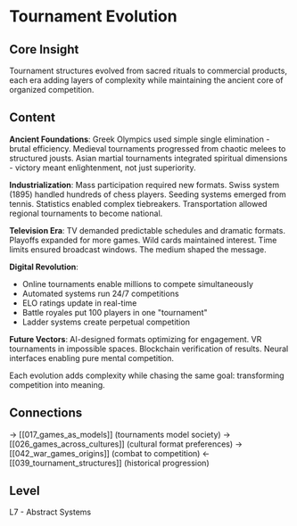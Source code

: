 # Tournament Evolution
## Core Insight
Tournament structures evolved from sacred rituals to commercial products, each era adding layers of complexity while maintaining the ancient core of organized competition.

## Content
**Ancient Foundations**: Greek Olympics used simple single elimination - brutal efficiency. Medieval tournaments progressed from chaotic melees to structured jousts. Asian martial tournaments integrated spiritual dimensions - victory meant enlightenment, not just superiority.

**Industrialization**: Mass participation required new formats. Swiss system (1895) handled hundreds of chess players. Seeding systems emerged from tennis. Statistics enabled complex tiebreakers. Transportation allowed regional tournaments to become national.

**Television Era**: TV demanded predictable schedules and dramatic formats. Playoffs expanded for more games. Wild cards maintained interest. Time limits ensured broadcast windows. The medium shaped the message.

**Digital Revolution**: 
- Online tournaments enable millions to compete simultaneously
- Automated systems run 24/7 competitions
- ELO ratings update in real-time
- Battle royales put 100 players in one "tournament"
- Ladder systems create perpetual competition

**Future Vectors**: AI-designed formats optimizing for engagement. VR tournaments in impossible spaces. Blockchain verification of results. Neural interfaces enabling pure mental competition.

Each evolution adds complexity while chasing the same goal: transforming competition into meaning.

## Connections
→ [[017_games_as_models]] (tournaments model society)
→ [[026_games_across_cultures]] (cultural format preferences)
→ [[042_war_games_origins]] (combat to competition)
← [[039_tournament_structures]] (historical progression)

## Level
L7 - Abstract Systems